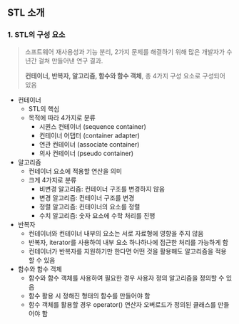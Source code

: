 ## STL 소개

### 1. STL의 구성 요소

> 소프트웨어 재사용성과 기능 분리, 2가지 문제를 해결하기 위해 많은 개발자가 수 년간 걸쳐 만들어낸 연구 결과.
>
> **컨테이너, 반복자, 알고리즘, 함수와 함수 객체**, 총 4가지 구성 요소로 구성되어 있음

- 컨테이너
  - STL의 핵심
  - 목적에 따라 4가지로 분류
    - 시퀀스 컨테이너 (sequence container)
    - 컨테이너 어댑터 (container adapter)
    - 연관 컨테이너 (associate container)
    - 의사 컨테이너 (pseudo container)
- 알고리즘
  - 컨테이너 요소에 적용할 연산을 의미
  - 크게 4가지로 분류
    - 비변경 알고리즘: 컨테이너 구조를 변경하지 않음
    - 변경 알고리즘: 컨테이너 구조를 변경
    - 정렬 알고리즘: 컨테이너의 요소를 정렬
    - 수치 알고리즘: 숫자 요소에 수학 처리를 진행
- 반복자
  - 컨테이너와 컨테이너 내부의 요소는 서로 자료형에 영향을 주지 않음
  - 반복자, iterator를 사용하여 내부 요소 하나하나에 접근한 처리를 가능하게 함
  - 컨테이너가 반복자를 지원하기만 한다면 어떤 것을 활용해도 알고리즘을 적용할 수 있음
- 함수와 함수 객체
  - 함수와 함수 객체를 사용하여 필요한 경우 사용자 정의 알고리즘을 정의할 수 있음
  - 함수 활용 시 정해진 형태의 함수를 만들어야 함
  - 함수 객체를 활용할 경우 operator() 연산자 오버로드가 정의된 클래스를 만들어야 함 

